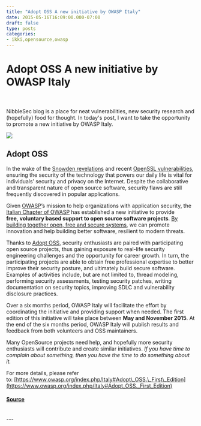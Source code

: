 ```yaml
---
title: "Adopt OSS A new initiative by OWASP Italy"
date: 2015-05-16T16:09:00.000-07:00
draft: false
type: posts
categories: 
- ikki,opensource,owasp
---
```

# Adopt OSS A new initiative by OWASP Italy

<br/>

<br/>
NibbleSec blog is a place for neat vulnerabilities, new security research and (hopefully) food for thought. In today's post, I want to take the opportunity to promote a new initiative by OWASP Italy.

  

[![](https://www.owasp.org/images/a/a3/OWASP-Italy.PNG)](https://www.owasp.org/images/a/a3/OWASP-Italy.PNG)

  

Adopt OSS
---------

In the wake of the [Snowden revelations](http://en.wikipedia.org/wiki/Edward_Snowden) and recent [OpenSSL vulnerabilities](http://heartbleed.com/), ensuring the security of the technology that powers our daily life is vital for individuals’ security and privacy on the Internet. Despite the collaborative and transparent nature of open source software, security flaws are still frequently discovered in popular applications.

  

Given [OWASP](https://www.owasp.org/index.php/Main_Page)’s mission to help organizations with application security, the [Italian Chapter of OWASP](https://www.owasp.org/index.php/Italy) has established a new initiative to provide **free, voluntary based support to open source software projects**. [By building together open, free and secure systems](http://www.ted.com/talks/mikko_hypponen_how_the_nsa_betrayed_the_world_s_trust_time_to_act), we can promote innovation and help building better software, resilient to modern threats.

  

Thanks to [Adopt OSS​](https://www.owasp.org/index.php/Italy#Adopt_OSS._First_Edition), security enthusiasts are paired with participating open source projects, thus gaining exposure to real-­life security engineering challenges and the opportunity for career growth. In turn, the participating projects are able to obtain free professional expertise to better improve their security posture, and ultimately build secure software. Examples of activities include, but are not limited to, thread modeling, performing security assessments, testing security patches, writing documentation on security topics, improving SDLC and vulnerability disclosure practices.

  

Over a six months period​, OWASP Italy will facilitate the effort by coordinating the initiative and providing support when needed. The first edition of this initiative will take place between **May and November 2015**. At the end of the six months period, OWASP Italy will publish results and feedback from both volunteers and OSS maintainers.

  

Many OpenSource projects need help, and hopefully more security enthusiasts will contribute and create similar initiatives. _If you have time to complain about something, then you have the time to do something about it._

  

For more details, please refer to: [https://www.owasp.org/index.php/Italy#Adopt\_OSS.\_First\_Edition](https://www.owasp.org/index.php/Italy#Adopt_OSS._First_Edition)

#### [Source](http://blog.nibblesec.org/feeds/3352689371072119333/comments/default)

<br/>
---
